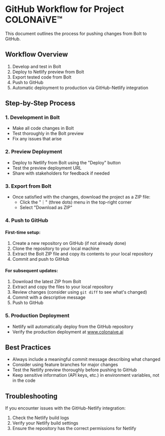 # GitHub Workflow for Project COLONAiVE™

This document outlines the process for pushing changes from Bolt to GitHub.

## Workflow Overview

1. Develop and test in Bolt
2. Deploy to Netlify preview from Bolt
3. Export tested code from Bolt
4. Push to GitHub
5. Automatic deployment to production via GitHub-Netlify integration

## Step-by-Step Process

### 1. Development in Bolt

- Make all code changes in Bolt
- Test thoroughly in the Bolt preview
- Fix any issues that arise

### 2. Preview Deployment

- Deploy to Netlify from Bolt using the "Deploy" button
- Test the preview deployment URL
- Share with stakeholders for feedback if needed

### 3. Export from Bolt

- Once satisfied with the changes, download the project as a ZIP file:
  - Click the "⋮" (three dots) menu in the top-right corner
  - Select "Download as ZIP"

### 4. Push to GitHub

#### First-time setup:
1. Create a new repository on GitHub (if not already done)
2. Clone the repository to your local machine
3. Extract the Bolt ZIP file and copy its contents to your local repository
4. Commit and push to GitHub

#### For subsequent updates:
1. Download the latest ZIP from Bolt
2. Extract and copy the files to your local repository
3. Review changes (consider using `git diff` to see what's changed)
4. Commit with a descriptive message
5. Push to GitHub

### 5. Production Deployment

- Netlify will automatically deploy from the GitHub repository
- Verify the production deployment at www.colonaive.ai

## Best Practices

- Always include a meaningful commit message describing what changed
- Consider using feature branches for major changes
- Test the Netlify preview thoroughly before pushing to GitHub
- Keep sensitive information (API keys, etc.) in environment variables, not in the code

## Troubleshooting

If you encounter issues with the GitHub-Netlify integration:
1. Check the Netlify build logs
2. Verify your Netlify build settings
3. Ensure the repository has the correct permissions for Netlify